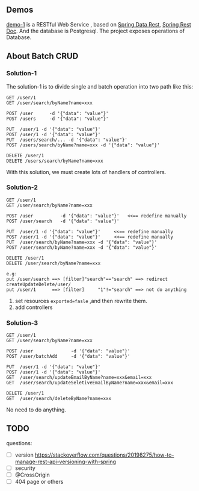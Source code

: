 ## Demos

[demo-1](./demo-1) is a RESTful Web Service , based on [Spring Data Rest](https://spring.io/projects/spring-data-rest), [Spring Rest Doc](https://spring.io/projects/spring-restdocs). And the database is Postgresql. The project exposes operations of Database.

## About Batch CRUD

### Solution-1

The solution-1 is to divide single and batch operation into two path like this:

```
GET /user/1
GET /user/search/byName?name=xxx

POST /user		-d '{"data": "value"}' 
POST /users		-d '{"data": "value"}' 

PUT  /user/1 -d '{"data": "value"}' 
POST /user/1 -d '{"data": "value"}' 
PUT  /users/search/... -d '{"data": "value"}' 
POST /users/search/byName?name=xxx -d '{"data": "value"}' 

DELETE /user/1
DELETE /users/search/byName?name=xxx
```

With this solution, we must create lots of handlers of controllers.

### Solution-2

```
GET /user/1
GET /user/search/byName?name=xxx

POST /user			-d '{"data": "value"}'   <<== redefine manually
POST /user/search	-d '{"data": "value"}' 

PUT  /user/1 -d '{"data": "value"}' 	<<== redefine manually
POST /user/1 -d '{"data": "value"}' 	<<== redefine manually
PUT  /user/search/byName?name=xxx -d '{"data": "value"}' 	
POST /user/search/byName?name=xxx -d '{"data": "value"}' 	

DELETE /user/1
DELETE /user/search/byName?name=xxx	
```

```
e.g:
put /user/search ==> [filter]"search"=="search" ==> redirect createUpdateDelete/user/
put /user/1      ==> [filter]     "1"!="search" ==> not do anything
```

1. set resources `exported=fasle` ,and then rewrite them.
2. add controllers

### Solution-3

```
GET /user/1
GET /user/search/byName?name=xxx

POST /user				-d '{"data": "value"}' 
POST /user/batchAdd		-d '{"data": "value"}' 

PUT  /user/1 -d '{"data": "value"}' 
POST /user/1 -d '{"data": "value"}' 
GET  /user/search/updateEmailByName?name=xxx&email=xxx
GET  /user/search/updateSeletiveEmailByName?name=xxx&email=xxx

DELETE /user/1
GET  /user/search/deleteByName?name=xxx
```

No need to do anything.

## TODO

questions:

- [ ] version  https://stackoverflow.com/questions/20198275/how-to-manage-rest-api-versioning-with-spring
- [ ] security 
- [ ] @CrossOrigin
- [ ] 404 page or others
